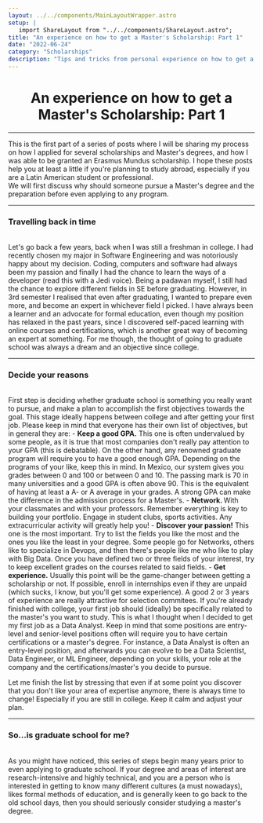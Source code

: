 ```yaml
---
layout: ../../components/MainLayoutWrapper.astro
setup: | 
   import ShareLayout from "../../components/ShareLayout.astro";
title: "An experience on how to get a Master's Scholarship: Part 1"
date: "2022-06-24"
category: "Scholarships"
description: "Tips and tricks from personal experience on how to get a scholarship to study abroad."
---
```

<center><h1>An experience on how to get a Master's Scholarship: Part 1</h1></center>
<hr>

This is the first part of a series of posts where I will be sharing my process on how I applied for several scholarships and Master's degrees, and how I was able to be granted an Erasmus Mundus scholarship. I hope these posts help you at least a little if you're planning to study abroad, especially if you are a Latin American student or professional.  
We will first discuss why should someone pursue a Master's degree and the preparation before even applying to any program.  
<hr/>
<h3>Travelling back in time</h3>
<br/>
Let's go back a few years, back when I was still a freshman in college. I had recently chosen my major in Software Engineering and was notoriously happy about my decision. Coding, computers and software had always been my passion and finally I had the chance to learn the ways of a developer (read this with a Jedi voice). Being a padawan myself, I still had the chance to explore different fields in SE before graduating. However, in 3rd semester I realised that even after graduating, I wanted to prepare even more, and become an expert in whichever field I picked.  
I have always been a learner and an advocate for formal education, even though my position has relaxed in the past years, since I discovered self-paced learning with online courses and certifications, which is another great way of becoming an expert at something. For me though, the thought of going to graduate school was always a dream and an objective since college.  
<hr/>
<h3>Decide your reasons</h3>
<br/>
First step is deciding whether graduate school is something you really want to pursue, and make a plan to accomplish the first objectives towards the goal. This stage ideally happens between college and after getting your first job. Please keep in mind that everyone has their own list of objectives, but in general they are:
- <b>Keep a good GPA.</b> This one is often undervalued by some people, as it is true that most companies don't really pay attention to your GPA (this is debatable). On the other hand, any renowned graduate program will require you to have a good enough GPA. Depending on the programs of your like, keep this in mind. In Mexico, our system gives you grades between 0 and 100 or between 0 and 10. The passing mark is 70 in many universities and a good GPA is often above 90. This is the equivalent of having at least a A- or A average in your grades. A strong GPA can make the difference in the admission process for a Master's.
- <b>Network. </b> With your classmates and with your professors. Remember everything is key to building your portfolio. Engage in student clubs, sports activities. Any extracurricular activity will greatly help you!
- <b>Discover your passion!</b> This one is the most important. Try to list the fields you like the most and the ones you like the least in your degree. Some people go for Networks, others like to specialize in Devops, and then there's people like me who like to play with Big Data. Once you have defined two or three fields of your interest, try to keep excellent grades on the courses related to said fields.
- <b>Get experience.</b> Usually this point will be the game-changer between getting a scholarship or not. If possible, enroll in internships even if they are unpaid (which sucks, I know, but you'll get some experience). A good 2 or 3 years of experience are really attractive for selection commitees. If you're already finished with college, your first job should (ideally) be specifically related to the master's you want to study. This is what I thought when I decided to get my first job as a Data Analyst. Keep in mind that some positions are entry-level and senior-level positions often will require you to have certain certifications or a master's degree. For instance, a Data Analyst is often an entry-level position, and afterwards you can evolve to be a Data Scientist, Data Engineer, or ML Engineer, depending on your skills, your role at the company and the certifications/master's you decide to pursue.

Let me finish the list by stressing that even if at some point you discover that you don't like your area of expertise anymore, there is always time to change! Especially if you are still in college. Keep it calm and adjust your plan.  

<hr>
<h3>So...is graduate school for me?</h3>
<br/>
As you might have noticed, this series of steps begin many years prior to even applying to graduate school. If your degree and areas of interest are research-intensive and highly technical, and you are a person who is interested in getting to know many different cultures (a must nowadays), likes formal methods of education, and is generally keen to go back to the old school days, then you should seriously consider studying a master's degree.
